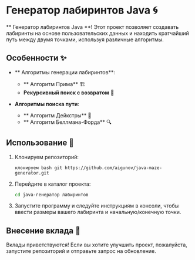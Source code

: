 # Генератор лабиринтов Java 🌀

 ** Генератор лабиринтов Java **! Этот проект позволяет создавать лабиринты на основе пользовательских данных и находить кратчайший путь между двумя точками, используя различные алгоритмы.

## Особенности ✨

- ** Алгоритмы генерации лабиринтов**:
    - ** Алгоритм Прима** 🏗️
    - **Рекурсивный поиск с возвратом** 🔄

- **Алгоритмы поиска пути**:
    - ** Алгоритм Дейкстры** 📏
    - ** Алгоритм Беллмана-Форда** 🔍

## Использование 🚀

1. Клонируем репозиторий:
   ```
   клонируем bash git https://github.com/aigunov/java-maze-generator.git
   ```
2. Перейдите в каталог проекта:
   ```bash
   cd java-генератор лабиринтов
   ```
3. Запустите программу и следуйте инструкциям в консоли, чтобы ввести размеры вашего лабиринта и начальную/конечную точки.

## Внесение вклада 🤝

Вклады приветствуются! Если вы хотите улучшить проект, пожалуйста, запустите репозиторий и отправьте запрос на обновление.

